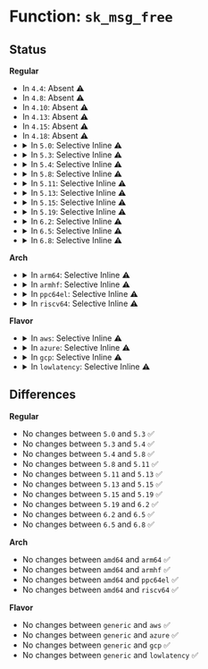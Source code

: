 # Function: <code>sk_msg_free</code>

## Status
<b>Regular</b>
<ul>
<li>
In <code>4.4</code>: Absent ⚠️
</li>
<li>
In <code>4.8</code>: Absent ⚠️
</li>
<li>
In <code>4.10</code>: Absent ⚠️
</li>
<li>
In <code>4.13</code>: Absent ⚠️
</li>
<li>
In <code>4.15</code>: Absent ⚠️
</li>
<li>
In <code>4.18</code>: Absent ⚠️
</li>
<li>
<details>
<summary>In <code>5.0</code>: Selective Inline ⚠️</summary>

```c
int sk_msg_free(struct sock *sk, struct sk_msg *msg);
```

**Collision:** Unique Global

**Inline:** Selective

**Transformation:** False

**Instances:**

```
In net/core/skmsg.c (ffffffff818e74b8)
Location: net/core/skmsg.c:196
Inline: True
Inline callers:
  - net/core/skmsg.c:sk_psock_drop
  - net/core/skmsg.c:sk_psock_destroy_deferred
  - net/core/skmsg.c:__sk_psock_purge_ingress_msg
Direct callers:
  - net/ipv4/tcp_bpf.c:tcp_bpf_remove
  - net/ipv4/tcp_bpf.c:tcp_bpf_sendmsg
  - net/ipv4/tcp_bpf.c:tcp_bpf_send_verdict
  - net/ipv4/tcp_bpf.c:tcp_bpf_send_verdict
  - net/ipv4/tcp_bpf.c:tcp_bpf_sendmsg_redir
  - net/ipv4/tcp_bpf.c:tcp_bpf_sendmsg_redir
```
**Symbols:**

```
ffffffff818e6ca0-ffffffff818e6cb7: sk_msg_free (STB_GLOBAL)
```
</details>
</li>
<li>
<details>
<summary>In <code>5.3</code>: Selective Inline ⚠️</summary>

```c
int sk_msg_free(struct sock *sk, struct sk_msg *msg);
```

**Collision:** Unique Global

**Inline:** Selective

**Transformation:** False

**Instances:**

```
In net/core/skmsg.c (ffffffff81936e2d)
Location: net/core/skmsg.c:205
Inline: True
Inline callers:
  - net/core/skmsg.c:sk_psock_drop
  - net/core/skmsg.c:sk_psock_destroy_deferred
  - net/core/skmsg.c:__sk_psock_purge_ingress_msg
Direct callers:
  - net/ipv4/tcp_bpf.c:tcp_bpf_sendmsg
  - net/ipv4/tcp_bpf.c:tcp_bpf_send_verdict
  - net/ipv4/tcp_bpf.c:tcp_bpf_send_verdict
  - net/ipv4/tcp_bpf.c:tcp_bpf_sendmsg_redir
  - net/ipv4/tcp_bpf.c:tcp_bpf_sendmsg_redir
```
**Symbols:**

```
ffffffff81936650-ffffffff81936667: sk_msg_free (STB_GLOBAL)
```
</details>
</li>
<li>
<details>
<summary>In <code>5.4</code>: Selective Inline ⚠️</summary>

```c
int sk_msg_free(struct sock *sk, struct sk_msg *msg);
```

**Collision:** Unique Global

**Inline:** Selective

**Transformation:** False

**Instances:**

```
In net/core/skmsg.c (ffffffff81969cfd)
Location: net/core/skmsg.c:204
Inline: True
Inline callers:
  - net/core/skmsg.c:sk_psock_drop
  - net/core/skmsg.c:sk_psock_destroy_deferred
  - net/core/skmsg.c:__sk_psock_purge_ingress_msg
Direct callers:
  - net/ipv4/tcp_bpf.c:tcp_bpf_sendmsg
  - net/ipv4/tcp_bpf.c:tcp_bpf_send_verdict
  - net/ipv4/tcp_bpf.c:tcp_bpf_send_verdict
  - net/ipv4/tcp_bpf.c:tcp_bpf_sendmsg_redir
  - net/ipv4/tcp_bpf.c:tcp_bpf_sendmsg_redir
```
**Symbols:**

```
ffffffff81969620-ffffffff81969637: sk_msg_free (STB_GLOBAL)
```
</details>
</li>
<li>
<details>
<summary>In <code>5.8</code>: Selective Inline ⚠️</summary>

```c
int sk_msg_free(struct sock *sk, struct sk_msg *msg);
```

**Collision:** Unique Global

**Inline:** Selective

**Transformation:** False

**Instances:**

```
In net/core/skmsg.c (ffffffff81a3d80d)
Location: net/core/skmsg.c:205
Inline: True
Inline callers:
  - net/core/skmsg.c:sk_psock_drop
  - net/core/skmsg.c:sk_psock_destroy_deferred
  - net/core/skmsg.c:__sk_psock_purge_ingress_msg
Direct callers:
  - net/ipv4/tcp_bpf.c:tcp_bpf_sendmsg
  - net/ipv4/tcp_bpf.c:tcp_bpf_send_verdict
  - net/ipv4/tcp_bpf.c:tcp_bpf_send_verdict
  - net/ipv4/tcp_bpf.c:tcp_bpf_sendmsg_redir
  - net/xfrm/espintcp.c:espintcp_close
  - net/xfrm/espintcp.c:espintcp_sendmsg
```
**Symbols:**

```
ffffffff81a3d050-ffffffff81a3d067: sk_msg_free (STB_GLOBAL)
```
</details>
</li>
<li>
<details>
<summary>In <code>5.11</code>: Selective Inline ⚠️</summary>

```c
int sk_msg_free(struct sock *sk, struct sk_msg *msg);
```

**Collision:** Unique Global

**Inline:** Selective

**Transformation:** False

**Instances:**

```
In net/core/skmsg.c (ffffffff81a403ed)
Location: net/core/skmsg.c:207
Inline: True
Inline callers:
  - net/core/skmsg.c:sk_psock_drop
  - net/core/skmsg.c:sk_psock_destroy_deferred
  - net/core/skmsg.c:__sk_psock_purge_ingress_msg
Direct callers:
  - net/ipv4/tcp_bpf.c:tcp_bpf_sendmsg
  - net/ipv4/tcp_bpf.c:tcp_bpf_send_verdict
  - net/ipv4/tcp_bpf.c:tcp_bpf_send_verdict
  - net/ipv4/tcp_bpf.c:tcp_bpf_sendmsg_redir
  - net/xfrm/espintcp.c:espintcp_close
  - net/xfrm/espintcp.c:espintcp_sendmsg
```
**Symbols:**

```
ffffffff81a3f330-ffffffff81a3f347: sk_msg_free (STB_GLOBAL)
```
</details>
</li>
<li>
<details>
<summary>In <code>5.13</code>: Selective Inline ⚠️</summary>

```c
int sk_msg_free(struct sock *sk, struct sk_msg *msg);
```

**Collision:** Unique Global

**Inline:** Selective

**Transformation:** False

**Instances:**

```
In net/core/skmsg.c (ffffffff81a4d7c7)
Location: net/core/skmsg.c:207
Inline: True
Inline callers:
  - net/core/skmsg.c:sk_psock_destroy
  - net/core/skmsg.c:sk_psock_stop
  - net/core/skmsg.c:sk_psock_stop
Direct callers:
  - net/ipv4/tcp_bpf.c:tcp_bpf_sendmsg
  - net/ipv4/tcp_bpf.c:tcp_bpf_send_verdict
  - net/ipv4/tcp_bpf.c:tcp_bpf_send_verdict
  - net/ipv4/tcp_bpf.c:tcp_bpf_sendmsg_redir
  - net/xfrm/espintcp.c:espintcp_close
  - net/xfrm/espintcp.c:espintcp_sendmsg
```
**Symbols:**

```
ffffffff81a4d5b0-ffffffff81a4d5c7: sk_msg_free (STB_GLOBAL)
```
</details>
</li>
<li>
<details>
<summary>In <code>5.15</code>: Selective Inline ⚠️</summary>

```c
int sk_msg_free(struct sock *sk, struct sk_msg *msg);
```

**Collision:** Unique Global

**Inline:** Selective

**Transformation:** False

**Instances:**

```
In net/core/skmsg.c (ffffffff81b05e87)
Location: net/core/skmsg.c:207
Inline: True
Inline callers:
  - net/core/skmsg.c:sk_psock_destroy
  - net/core/skmsg.c:sk_psock_stop
  - net/core/skmsg.c:sk_psock_stop
Direct callers:
  - net/ipv4/tcp_bpf.c:tcp_bpf_sendmsg
  - net/ipv4/tcp_bpf.c:tcp_bpf_send_verdict
  - net/ipv4/tcp_bpf.c:tcp_bpf_send_verdict
  - net/ipv4/tcp_bpf.c:tcp_bpf_sendmsg_redir
  - net/xfrm/espintcp.c:espintcp_close
  - net/xfrm/espintcp.c:espintcp_sendmsg
```
**Symbols:**

```
ffffffff81b05d80-ffffffff81b05d97: sk_msg_free (STB_GLOBAL)
```
</details>
</li>
<li>
<details>
<summary>In <code>5.19</code>: Selective Inline ⚠️</summary>

```c
int sk_msg_free(struct sock *sk, struct sk_msg *msg);
```

**Collision:** Unique Global

**Inline:** Selective

**Transformation:** False

**Instances:**

```
In net/core/skmsg.c (ffffffff81c8b897)
Location: net/core/skmsg.c:216
Inline: True
Inline callers:
  - net/core/skmsg.c:sk_psock_destroy
  - net/core/skmsg.c:sk_psock_stop
  - net/core/skmsg.c:sk_psock_stop
  - net/core/skmsg.c:sk_psock_skb_ingress_enqueue
Direct callers:
  - net/ipv4/tcp_bpf.c:tcp_bpf_sendmsg
  - net/ipv4/tcp_bpf.c:tcp_bpf_send_verdict
  - net/ipv4/tcp_bpf.c:tcp_bpf_send_verdict
  - net/xfrm/espintcp.c:espintcp_close
  - net/xfrm/espintcp.c:espintcp_sendmsg
```
**Symbols:**

```
ffffffff81c8b630-ffffffff81c8b653: sk_msg_free (STB_GLOBAL)
```
</details>
</li>
<li>
<details>
<summary>In <code>6.2</code>: Selective Inline ⚠️</summary>

```c
int sk_msg_free(struct sock *sk, struct sk_msg *msg);
```

**Collision:** Unique Global

**Inline:** Selective

**Transformation:** False

**Instances:**

```
In net/core/skmsg.c (ffffffff81e463f7)
Location: net/core/skmsg.c:216
Inline: True
Inline callers:
  - net/core/skmsg.c:sk_psock_destroy
  - net/core/skmsg.c:sk_psock_stop
  - net/core/skmsg.c:sk_psock_stop
  - net/core/skmsg.c:sk_psock_skb_ingress_enqueue
Direct callers:
  - net/ipv4/tcp_bpf.c:tcp_bpf_sendmsg
  - net/ipv4/tcp_bpf.c:tcp_bpf_send_verdict
  - net/ipv4/tcp_bpf.c:tcp_bpf_send_verdict
  - net/xfrm/espintcp.c:espintcp_close
  - net/xfrm/espintcp.c:espintcp_sendmsg
```
**Symbols:**

```
ffffffff81e45950-ffffffff81e45973: sk_msg_free (STB_GLOBAL)
```
</details>
</li>
<li>
<details>
<summary>In <code>6.5</code>: Selective Inline ⚠️</summary>

```c
int sk_msg_free(struct sock *sk, struct sk_msg *msg);
```

**Collision:** Unique Global

**Inline:** Selective

**Transformation:** False

**Instances:**

```
In net/core/skmsg.c (ffffffff81ea2929)
Location: net/core/skmsg.c:217
Inline: True
Inline callers:
  - net/core/skmsg.c:sk_psock_destroy
  - net/core/skmsg.c:sk_psock_destroy
  - net/core/skmsg.c:sk_psock_stop
  - net/core/skmsg.c:sk_psock_skb_ingress_enqueue
Direct callers:
  - net/ipv4/tcp_bpf.c:tcp_bpf_sendmsg
  - net/ipv4/tcp_bpf.c:tcp_bpf_send_verdict
  - net/ipv4/tcp_bpf.c:tcp_bpf_send_verdict
  - net/xfrm/espintcp.c:espintcp_close
  - net/xfrm/espintcp.c:espintcp_sendmsg
```
**Symbols:**

```
ffffffff81ea0f60-ffffffff81ea0f83: sk_msg_free (STB_GLOBAL)
```
</details>
</li>
<li>
<details>
<summary>In <code>6.8</code>: Selective Inline ⚠️</summary>

```c
int sk_msg_free(struct sock *sk, struct sk_msg *msg);
```

**Collision:** Unique Global

**Inline:** Selective

**Transformation:** False

**Instances:**

```
In net/core/skmsg.c (ffffffff81f659c9)
Location: net/core/skmsg.c:217
Inline: True
Inline callers:
  - net/core/skmsg.c:sk_psock_destroy
  - net/core/skmsg.c:sk_psock_destroy
  - net/core/skmsg.c:sk_psock_stop
  - net/core/skmsg.c:sk_psock_skb_ingress_enqueue
Direct callers:
  - net/ipv4/tcp_bpf.c:tcp_bpf_sendmsg
  - net/ipv4/tcp_bpf.c:tcp_bpf_send_verdict
  - net/ipv4/tcp_bpf.c:tcp_bpf_send_verdict
  - net/xfrm/espintcp.c:espintcp_close
  - net/xfrm/espintcp.c:espintcp_sendmsg
```
**Symbols:**

```
ffffffff81f63610-ffffffff81f63633: sk_msg_free (STB_GLOBAL)
```
</details>
</li>
</ul>
<b>Arch</b>
<ul>
<li>
<details>
<summary>In <code>arm64</code>: Selective Inline ⚠️</summary>

```c
int sk_msg_free(struct sock *sk, struct sk_msg *msg);
```

**Collision:** Unique Global

**Inline:** Selective

**Transformation:** False

**Instances:**

```
In net/core/skmsg.c (ffff800010c0ff34)
Location: net/core/skmsg.c:204
Inline: True
Inline callers:
  - net/core/skmsg.c:sk_psock_drop
  - net/core/skmsg.c:sk_psock_destroy_deferred
  - net/core/skmsg.c:__sk_psock_purge_ingress_msg
Direct callers:
  - net/ipv4/tcp_bpf.c:tcp_bpf_sendmsg
  - net/ipv4/tcp_bpf.c:tcp_bpf_send_verdict
  - net/ipv4/tcp_bpf.c:tcp_bpf_send_verdict
  - net/ipv4/tcp_bpf.c:tcp_bpf_sendmsg_redir
  - net/ipv4/tcp_bpf.c:tcp_bpf_sendmsg_redir
```
**Symbols:**

```
ffff800010c0e8e0-ffff800010c0e91c: sk_msg_free (STB_GLOBAL)
```
</details>
</li>
<li>
<details>
<summary>In <code>armhf</code>: Selective Inline ⚠️</summary>

```c
int sk_msg_free(struct sock *sk, struct sk_msg *msg);
```

**Collision:** Unique Global

**Inline:** Selective

**Transformation:** False

**Instances:**

```
In net/core/skmsg.c (c0d27d2c)
Location: net/core/skmsg.c:204
Inline: True
Inline callers:
  - net/core/skmsg.c:sk_psock_drop
  - net/core/skmsg.c:sk_psock_destroy_deferred
  - net/core/skmsg.c:__sk_psock_purge_ingress_msg
Direct callers:
  - net/ipv4/tcp_bpf.c:tcp_bpf_sendmsg
  - net/ipv4/tcp_bpf.c:tcp_bpf_send_verdict
  - net/ipv4/tcp_bpf.c:tcp_bpf_send_verdict
  - net/ipv4/tcp_bpf.c:tcp_bpf_sendmsg_redir
  - net/ipv4/tcp_bpf.c:tcp_bpf_sendmsg_redir
```
**Symbols:**

```
c0d275e0-c0d27604: sk_msg_free (STB_GLOBAL)
```
</details>
</li>
<li>
<details>
<summary>In <code>ppc64el</code>: Selective Inline ⚠️</summary>

```c
int sk_msg_free(struct sock *sk, struct sk_msg *msg);
```

**Collision:** Unique Global

**Inline:** Selective

**Transformation:** False

**Instances:**

```
In net/core/skmsg.c (c000000000cfc270)
Location: net/core/skmsg.c:204
Inline: True
Inline callers:
  - net/core/skmsg.c:sk_psock_drop
  - net/core/skmsg.c:sk_psock_destroy_deferred
  - net/core/skmsg.c:__sk_psock_purge_ingress_msg
Direct callers:
  - net/ipv4/tcp_bpf.c:tcp_bpf_sendmsg
  - net/ipv4/tcp_bpf.c:tcp_bpf_send_verdict
  - net/ipv4/tcp_bpf.c:tcp_bpf_send_verdict
  - net/ipv4/tcp_bpf.c:tcp_bpf_sendmsg_redir
  - net/ipv4/tcp_bpf.c:tcp_bpf_sendmsg_redir
```
**Symbols:**

```
c000000000cfb700-c000000000cfb71c: sk_msg_free (STB_GLOBAL)
```
</details>
</li>
<li>
<details>
<summary>In <code>riscv64</code>: Selective Inline ⚠️</summary>

```c
int sk_msg_free(struct sock *sk, struct sk_msg *msg);
```

**Collision:** Unique Global

**Inline:** Selective

**Transformation:** False

**Instances:**

```
In net/core/skmsg.c (ffffffe00078c450)
Location: net/core/skmsg.c:204
Inline: True
Inline callers:
  - net/core/skmsg.c:sk_psock_drop
  - net/core/skmsg.c:sk_psock_destroy_deferred
  - net/core/skmsg.c:__sk_psock_purge_ingress_msg
Direct callers:
  - net/ipv4/tcp_bpf.c:tcp_bpf_sendmsg
  - net/ipv4/tcp_bpf.c:tcp_bpf_send_verdict
  - net/ipv4/tcp_bpf.c:tcp_bpf_send_verdict
  - net/ipv4/tcp_bpf.c:tcp_bpf_sendmsg_redir
  - net/ipv4/tcp_bpf.c:tcp_bpf_sendmsg_redir
```
**Symbols:**

```
ffffffe00078bbf2-ffffffe00078bc28: sk_msg_free (STB_GLOBAL)
```
</details>
</li>
</ul>
<b>Flavor</b>
<ul>
<li>
<details>
<summary>In <code>aws</code>: Selective Inline ⚠️</summary>

```c
int sk_msg_free(struct sock *sk, struct sk_msg *msg);
```

**Collision:** Unique Global

**Inline:** Selective

**Transformation:** False

**Instances:**

```
In net/core/skmsg.c (ffffffff81909ccd)
Location: net/core/skmsg.c:204
Inline: True
Inline callers:
  - net/core/skmsg.c:sk_psock_drop
  - net/core/skmsg.c:sk_psock_destroy_deferred
  - net/core/skmsg.c:__sk_psock_purge_ingress_msg
Direct callers:
  - net/ipv4/tcp_bpf.c:tcp_bpf_sendmsg
  - net/ipv4/tcp_bpf.c:tcp_bpf_send_verdict
  - net/ipv4/tcp_bpf.c:tcp_bpf_send_verdict
  - net/ipv4/tcp_bpf.c:tcp_bpf_sendmsg_redir
  - net/ipv4/tcp_bpf.c:tcp_bpf_sendmsg_redir
```
**Symbols:**

```
ffffffff819095f0-ffffffff81909607: sk_msg_free (STB_GLOBAL)
```
</details>
</li>
<li>
<details>
<summary>In <code>azure</code>: Selective Inline ⚠️</summary>

```c
int sk_msg_free(struct sock *sk, struct sk_msg *msg);
```

**Collision:** Unique Global

**Inline:** Selective

**Transformation:** False

**Instances:**

```
In net/core/skmsg.c (ffffffff818c3add)
Location: net/core/skmsg.c:204
Inline: True
Inline callers:
  - net/core/skmsg.c:sk_psock_drop
  - net/core/skmsg.c:sk_psock_destroy_deferred
  - net/core/skmsg.c:__sk_psock_purge_ingress_msg
Direct callers:
  - net/ipv4/tcp_bpf.c:tcp_bpf_sendmsg
  - net/ipv4/tcp_bpf.c:tcp_bpf_send_verdict
  - net/ipv4/tcp_bpf.c:tcp_bpf_send_verdict
  - net/ipv4/tcp_bpf.c:tcp_bpf_sendmsg_redir
  - net/ipv4/tcp_bpf.c:tcp_bpf_sendmsg_redir
```
**Symbols:**

```
ffffffff818c3400-ffffffff818c3417: sk_msg_free (STB_GLOBAL)
```
</details>
</li>
<li>
<details>
<summary>In <code>gcp</code>: Selective Inline ⚠️</summary>

```c
int sk_msg_free(struct sock *sk, struct sk_msg *msg);
```

**Collision:** Unique Global

**Inline:** Selective

**Transformation:** False

**Instances:**

```
In net/core/skmsg.c (ffffffff8195acfd)
Location: net/core/skmsg.c:204
Inline: True
Inline callers:
  - net/core/skmsg.c:sk_psock_drop
  - net/core/skmsg.c:sk_psock_destroy_deferred
  - net/core/skmsg.c:__sk_psock_purge_ingress_msg
Direct callers:
  - net/ipv4/tcp_bpf.c:tcp_bpf_sendmsg
  - net/ipv4/tcp_bpf.c:tcp_bpf_send_verdict
  - net/ipv4/tcp_bpf.c:tcp_bpf_send_verdict
  - net/ipv4/tcp_bpf.c:tcp_bpf_sendmsg_redir
  - net/ipv4/tcp_bpf.c:tcp_bpf_sendmsg_redir
```
**Symbols:**

```
ffffffff8195a620-ffffffff8195a637: sk_msg_free (STB_GLOBAL)
```
</details>
</li>
<li>
<details>
<summary>In <code>lowlatency</code>: Selective Inline ⚠️</summary>

```c
int sk_msg_free(struct sock *sk, struct sk_msg *msg);
```

**Collision:** Unique Global

**Inline:** Selective

**Transformation:** False

**Instances:**

```
In net/core/skmsg.c (ffffffff8197cf1d)
Location: net/core/skmsg.c:204
Inline: True
Inline callers:
  - net/core/skmsg.c:sk_psock_drop
  - net/core/skmsg.c:sk_psock_destroy_deferred
  - net/core/skmsg.c:__sk_psock_purge_ingress_msg
Direct callers:
  - net/ipv4/tcp_bpf.c:tcp_bpf_sendmsg
  - net/ipv4/tcp_bpf.c:tcp_bpf_send_verdict
  - net/ipv4/tcp_bpf.c:tcp_bpf_send_verdict
  - net/ipv4/tcp_bpf.c:tcp_bpf_sendmsg_redir
  - net/ipv4/tcp_bpf.c:tcp_bpf_sendmsg_redir
```
**Symbols:**

```
ffffffff8197c840-ffffffff8197c857: sk_msg_free (STB_GLOBAL)
```
</details>
</li>
</ul>

## Differences
<b>Regular</b>
<ul>
<li>
No changes between <code>5.0</code> and <code>5.3</code> ✅
</li>
<li>
No changes between <code>5.3</code> and <code>5.4</code> ✅
</li>
<li>
No changes between <code>5.4</code> and <code>5.8</code> ✅
</li>
<li>
No changes between <code>5.8</code> and <code>5.11</code> ✅
</li>
<li>
No changes between <code>5.11</code> and <code>5.13</code> ✅
</li>
<li>
No changes between <code>5.13</code> and <code>5.15</code> ✅
</li>
<li>
No changes between <code>5.15</code> and <code>5.19</code> ✅
</li>
<li>
No changes between <code>5.19</code> and <code>6.2</code> ✅
</li>
<li>
No changes between <code>6.2</code> and <code>6.5</code> ✅
</li>
<li>
No changes between <code>6.5</code> and <code>6.8</code> ✅
</li>
</ul>
<b>Arch</b>
<ul>
<li>
No changes between <code>amd64</code> and <code>arm64</code> ✅
</li>
<li>
No changes between <code>amd64</code> and <code>armhf</code> ✅
</li>
<li>
No changes between <code>amd64</code> and <code>ppc64el</code> ✅
</li>
<li>
No changes between <code>amd64</code> and <code>riscv64</code> ✅
</li>
</ul>
<b>Flavor</b>
<ul>
<li>
No changes between <code>generic</code> and <code>aws</code> ✅
</li>
<li>
No changes between <code>generic</code> and <code>azure</code> ✅
</li>
<li>
No changes between <code>generic</code> and <code>gcp</code> ✅
</li>
<li>
No changes between <code>generic</code> and <code>lowlatency</code> ✅
</li>
</ul>
